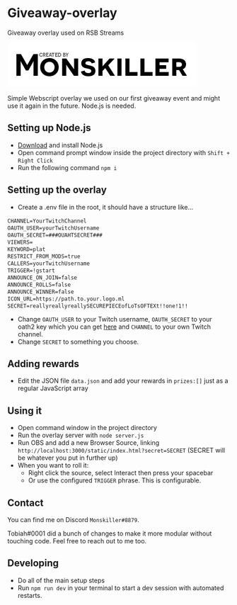 # Giveaway-overlay
Giveaway overlay used on RSB Streams

[![Created by Monskiller](https://raw.githubusercontent.com/Monskiller/banner/master/banner.png)](https://github.com/Monskiller "Created by Monskiller")

Simple Webscript overlay we used on our first giveaway event and might use it again in the future.
Node.js is needed.

## Setting up Node.js
- [Download](https://nodejs.org/dist/v12.18.2/node-v12.18.2-x64.msi) and install Node.js
- Open command prompt window inside the project directory with `Shift + Right Click`
- Run the following command `npm i`

## Setting up the overlay
- Create a .env file in the root, it should have a structure like...
```
CHANNEL=YourTwitchChannel
OAUTH_USER=yourTwitchUsername
OAUTH_SECRET=###OUAHTSECRET###
VIEWERS=
KEYWORD=plat
RESTRICT_FROM_MODS=true
CALLERS=yourTwitchUsername
TRIGGER=!gstart
ANNOUNCE_ON_JOIN=false
ANNOUNCE_ROLLS=false
ANNOUNCE_WINNER=false
ICON_URL=https://path.to.your.logo.ml
SECRET=reallyreallyreallySECUREPIECEofLoTsOFTEXt!!one!1!!
```
- Change `OAUTH_USER` to your Twitch username, `OAUTH_SECRET` to your oath2 key which you can get [here](https://twitchapps.com/tmi/) and `CHANNEL` to your own Twitch channel.
- Change `SECRET` to something you choose.

## Adding rewards
- Edit the JSON file `data.json` and add your rewards in `prizes:[]` just as a regular JavaScript array

## Using it
- Open command window in the project directory
- Run the overlay server with `node server.js`
- Run OBS and add a new Browser Source, linking `http://localhost:3000/static/index.html?secret=SECRET` (SECRET will be whatever you put in further up)
- When you want to roll it: 
  - Right click the source, select Interact then press your spacebar
  - Or use the configured `TRIGGER` phrase. This is configurable.


## Contact
You can find me on Discord `Monskiller#8879`.

Tobiah#0001 did a bunch of changes to make it more modular without touching code.
Feel free to reach out to me too.


## Developing
- Do all of the main setup steps
- Run `npm run dev` in your terminal to start a dev session with automated restarts.
